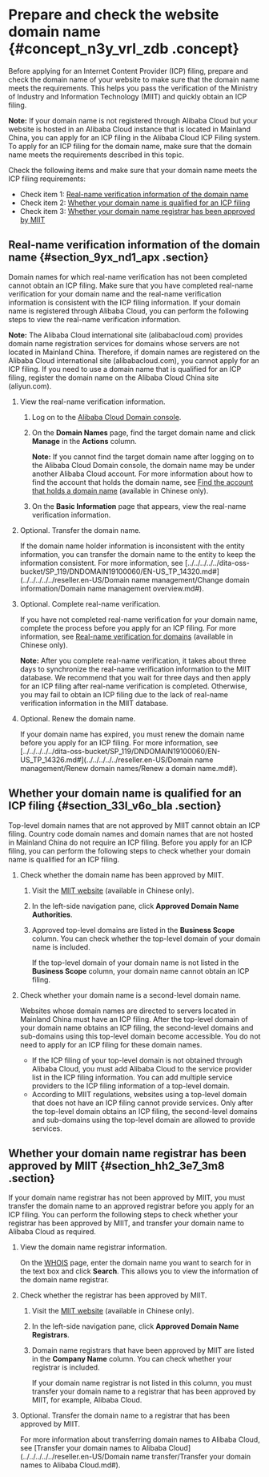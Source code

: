 # Prepare and check the website domain name {#concept_n3y_vrl_zdb .concept}

Before applying for an Internet Content Provider \(ICP\) filing, prepare and check the domain name of your website to make sure that the domain name meets the requirements. This helps you pass the verification of the Ministry of Industry and Information Technology \(MIIT\) and quickly obtain an ICP filing.

**Note:** If your domain name is not registered through Alibaba Cloud but your website is hosted in an Alibaba Cloud instance that is located in Mainland China, you can apply for an ICP filing in the Alibaba Cloud ICP Filing system. To apply for an ICP filing for the domain name, make sure that the domain name meets the requirements described in this topic.

Check the following items and make sure that your domain name meets the ICP filing requirements:

-   Check item 1: [Real-name verification information of the domain name](#section_9yx_nd1_apx)
-   Check item 2: [Whether your domain name is qualified for an ICP filing](#section_33l_v6o_bla)
-   Check item 3: [Whether your domain name registrar has been approved by MIIT](#section_hh2_3e7_3m8)

## Real-name verification information of the domain name {#section_9yx_nd1_apx .section}

Domain names for which real-name verification has not been completed cannot obtain an ICP filing. Make sure that you have completed real-name verification for your domain name and the real-name verification information is consistent with the ICP filing information. If your domain name is registered through Alibaba Cloud, you can perform the following steps to view the real-name verification information.

**Note:** The Alibaba Cloud international site \(alibabacloud.com\) provides domain name registration services for domains whose servers are not located in Mainland China. Therefore, if domain names are registered on the Alibaba Cloud international site \(alibabacloud.com\), you cannot apply for an ICP filing. If you need to use a domain name that is qualified for an ICP filing, register the domain name on the Alibaba Cloud China site \(aliyun.com\).

1.  View the real-name verification information.

    1.  Log on to the [Alibaba Cloud Domain console](https://netcn.console.aliyun.com/core/domain/list).
    2.  On the **Domain Names** page, find the target domain name and click **Manage** in the **Actions** column.

        **Note:** If you cannot find the target domain name after logging on to the Alibaba Cloud Domain console, the domain name may be under another Alibaba Cloud account. For more information about how to find the account that holds the domain name, see [Find the account that holds a domain name](https://help.aliyun.com/knowledge_detail/51187.html) \(available in Chinese only\).

    3.  On the **Basic Information** page that appears, view the real-name verification information.
2.  Optional. Transfer the domain name.

    If the domain name holder information is inconsistent with the entity information, you can transfer the domain name to the entity to keep the information consistent. For more information, see [../../../../../dita-oss-bucket/SP\_119/DNDOMAIN19100060/EN-US\_TP\_14320.md\#](../../../../../reseller.en-US/Domain name management/Change domain information/Domain name management overview.md#).

3.  Optional. Complete real-name verification.

    If you have not completed real-name verification for your domain name, complete the process before you apply for an ICP filing. For more information, see [Real-name verification for domains](https://help.aliyun.com/knowledge_detail/35881.html) \(available in Chinese only\).

    **Note:** After you complete real-name verification, it takes about three days to synchronize the real-name verification information to the MIIT database. We recommend that you wait for three days and then apply for an ICP filing after real-name verification is completed. Otherwise, you may fail to obtain an ICP filing due to the lack of real-name verification information in the MIIT database.

4.  Optional. Renew the domain name.

    If your domain name has expired, you must renew the domain name before you apply for an ICP filing. For more information, see [../../../../../dita-oss-bucket/SP\_119/DNDOMAIN19100060/EN-US\_TP\_14326.md\#](../../../../../reseller.en-US/Domain name management/Renew domain names/Renew a domain name.md#).


## Whether your domain name is qualified for an ICP filing {#section_33l_v6o_bla .section}

Top-level domain names that are not approved by MIIT cannot obtain an ICP filing. Country code domain names and domain names that are not hosted in Mainland China do not require an ICP filing. Before you apply for an ICP filing, you can perform the following steps to check whether your domain name is qualified for an ICP filing.

1.  Check whether the domain name has been approved by MIIT.
    1.  Visit the [MIIT website](http://域名.信息) \(available in Chinese only\).
    2.  In the left-side navigation pane, click **Approved Domain Name Authorities**.
    3.  Approved top-level domains are listed in the **Business Scope** column. You can check whether the top-level domain of your domain name is included.

        If the top-level domain of your domain name is not listed in the **Business Scope** column, your domain name cannot obtain an ICP filing.

2.  Check whether your domain name is a second-level domain name.

    Websites whose domain names are directed to servers located in Mainland China must have an ICP filing. After the top-level domain of your domain name obtains an ICP filing, the second-level domains and sub-domains using this top-level domain become accessible. You do not need to apply for an ICP filing for these domain names.

    -   If the ICP filing of your top-level domain is not obtained through Alibaba Cloud, you must add Alibaba Cloud to the service provider list in the ICP filing information. You can add multiple service providers to the ICP filing information of a top-level domain.
    -   According to MIIT regulations, websites using a top-level domain that does not have an ICP filing cannot provide services. Only after the top-level domain obtains an ICP filing, the second-level domains and sub-domains using the top-level domain are allowed to provide services.

## Whether your domain name registrar has been approved by MIIT {#section_hh2_3e7_3m8 .section}

If your domain name registrar has not been approved by MIIT, you must transfer the domain name to an approved registrar before you apply for an ICP filing. You can perform the following steps to check whether your registrar has been approved by MIIT, and transfer your domain name to Alibaba Cloud as required.

1.  View the domain name registrar information.

    On the [WHOIS](https://whois.aliyun.com/) page, enter the domain name you want to search for in the text box and click **Search**. This allows you to view the information of the domain name registrar.

2.  Check whether the registrar has been approved by MIIT.

    1.  Visit the [MIIT website](http://域名.信息) \(available in Chinese only\).
    2.  In the left-side navigation pane, click **Approved Domain Name Registrars**.
    3.  Domain name registrars that have been approved by MIIT are listed in the **Company Name** column. You can check whether your registrar is included.

        If your domain name registrar is not listed in this column, you must transfer your domain name to a registrar that has been approved by MIIT, for example, Alibaba Cloud.

3.  Optional. Transfer the domain name to a registrar that has been approved by MIIT.

    For more information about transferring domain names to Alibaba Cloud, see [Transfer your domain names to Alibaba Cloud](../../../../../reseller.en-US/Domain name transfer/Transfer your domain names to Alibaba Cloud.md#).


